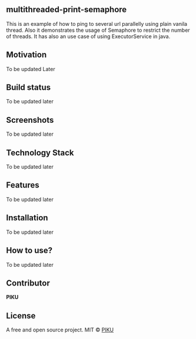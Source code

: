## multithreaded-print-semaphore
This is an example of how to ping to several url parallelly using plain vanila thread. Also it demonstrates the usage of Semaphore to restrict the number of threads. It has also an use case of using ExecutorService in java.

## Motivation
To be updated Later

## Build status
To be updated later

## Screenshots
To be updated later

## Technology Stack
To be updated later

## Features
To be updated later

## Installation
To be updated later

## How to use?
To be updated later

## Contributor

**PIKU**

## License
A free and open source project.
MIT © [PIKU]()
